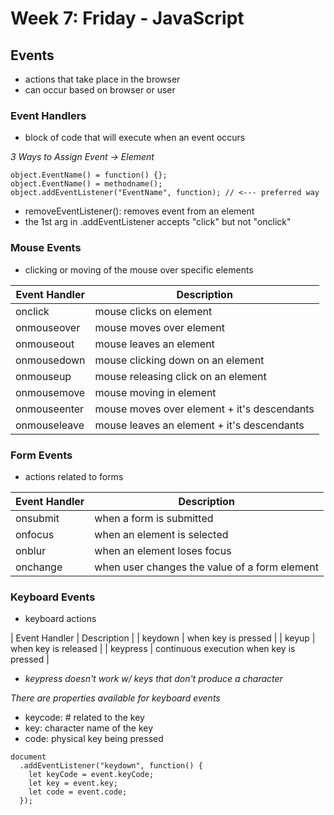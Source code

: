 # Week 7: Friday - JavaScript
## Events
- actions that take place in the browser
- can occur based on browser or user  

### **Event Handlers**
- block of code that will execute when an event occurs  

*3 Ways to Assign Event -> Element*
```
object.EventName() = function() {};
object.EventName() = methodname();
object.addEventListener("EventName", function); // <--- preferred way
```
- removeEventListener(): removes event from an element
- the 1st arg in .addEventListener accepts "click" but not "onclick"  

### **Mouse Events**
- clicking or moving of the mouse over specific elements  

| Event Handler | Description |
| - | - |
| onclick | mouse clicks on element |
| onmouseover | mouse moves over element |
| onmouseout | mouse leaves an element |
| onmousedown | mouse clicking down on an element |
| onmouseup | mouse releasing click on an element |
| onmousemove | mouse moving in element |
| onmouseenter | mouse moves over element + it's descendants |
| onmouseleave | mouse leaves an element + it's descendants |  

### **Form Events**
- actions related to forms  

| Event Handler | Description |
| - | - |
| onsubmit | when a form is submitted |
| onfocus | when an element is selected |
| onblur | when an element loses focus |
| onchange | when user changes the value of a form element |  

### **Keyboard Events**
- keyboard actions  

| Event Handler | Description |
| keydown | when key is pressed |
| keyup | when key is released |
| keypress | continuous execution when key is pressed |  
- *keypress doesn't work w/ keys that don't produce a character*  

*There are properties available for keyboard events*
- keycode: # related to the key
- key: character name of the key
- code: physical key being pressed  
```
document
  .addEventListener("keydown", function() {
    let keyCode = event.keyCode;
    let key = event.key;
    let code = event.code;
  });
```